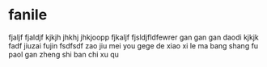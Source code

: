 # fanile
fjaljf
fjaldjf
kjkjh
jhkhj
jhkjoopp
fjkaljf
fjsldjfldfewrer
gan gan gan 
daodi
kjkjk
fadf
jiuzai fujin
fsdfsdf
zao jiu mei you gege de xiao xi le ma
bang shang fu paol 
gan 
zheng shi ban chi xu qu 

